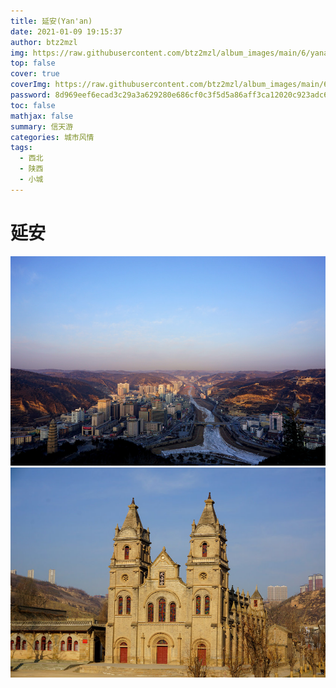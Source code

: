 ```yaml
---
title: 延安(Yan'an)
date: 2021-01-09 19:15:37
author: btz2mzl
img: https://raw.githubusercontent.com/btz2mzl/album_images/main/6/yanan_1.jpg
top: false
cover: true
coverImg: https://raw.githubusercontent.com/btz2mzl/album_images/main/6/yanan_1.jpg
password: 8d969eef6ecad3c29a3a629280e686cf0c3f5d5a86aff3ca12020c923adc6c92
toc: false
mathjax: false
summary: 信天游
categories: 城市风情
tags: 
  - 西北
  - 陕西
  - 小城
---
```

# 延安
![朝阳又一次照亮黄土高原上的小城，耳边仿佛响起嘹亮的信天游（宝塔山视角）](https://raw.githubusercontent.com/btz2mzl/album_images/main/6/yanan_1.jpg)
![黄土高原深处的教堂早已与黄土融为一体，不显突兀（桥儿沟）](https://raw.githubusercontent.com/btz2mzl/album_images/main/6/yanan_2.jpg)